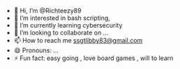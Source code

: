 - 👋 Hi, I’m @Richteezy89
- 👀 I’m interested in bash scripting, 
- 🌱 I’m currently learning cybersecurity
- 💞️ I’m looking to collaborate on ...
- 📫 How to reach me ssgtlibby83@gmail.com 
- 😄 Pronouns: ...
- ⚡ Fun fact: easy going , love board games , will to learn 

<!---
Richteezy89/Richteezy89 is a ✨ special ✨ repository because its `README.md` (this file) appears on your GitHub profile.
You can click the Preview link to take a look at your changes.
--->
